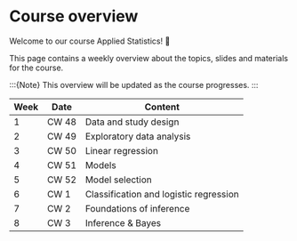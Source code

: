 # Course overview

Welcome to our course Applied Statistics! 👋  

This page contains a weekly overview about the topics, slides and materials for the course.

:::{Note}
This overview will be updated as the course progresses.
:::


|	Week	|	Date	|	Content	|
|	---	|	---	|	---	|
|	1	|	CW 48	|	Data and study design	|
|	2	|	CW 49	|	Exploratory data analysis	|
|	3	|	CW 50	|	Linear regression	|
|	4	|	CW 51	|	Models	|
|	5	|	CW 52	|	Model selection	|
|	6	|	CW 1	|	Classification and logistic regression	|
|	7	|	CW 2	|	Foundations of inference	|
|	8	|	CW 3	|	Inference & Bayes	|

<!--
For a more detailed semester overview, take a look at the [course-schedule](../docs/course-schedule.md). 
-->
